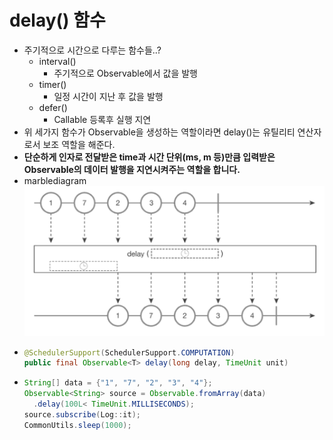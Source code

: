 delay() 함수
===
* 주기적으로 시간으로 다루는 함수들..?
  * interval()
    * 주기적으로 Observable에서 값을 발행
  * timer()
    * 일정 시간이 지난 후 값을 발행
  * defer()
    * Callable 등록후 실행 지연
* 위 세가지 함수가 Observable을 생성하는 역할이라면 delay()는 유틸리티 연산자로서 보조 역할을 해준다.
* **단순하게 인자로 전달받은 time과 시간 단위(ms, m 등)만큼 입력받은 Observable의 데이터 발행을 지연시켜주는 역할을 합니다.**
* marblediagram
  ![](img/marblediagram_delay.png)
* ```java
  @SchedulerSupport(SchedulerSupport.COMPUTATION)
  public final Observable<T> delay(long delay, TimeUnit unit)
* ```java
  String[] data = {"1", "7", "2", "3", "4"};
  Observable<String> source = Observable.fromArray(data)
    .delay(100L< TimeUnit.MILLISECONDS);
  source.subscribe(Log::it);
  CommonUtils.sleep(1000);
